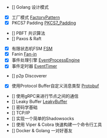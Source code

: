 - [] Golang 设计模式
- [x] 工厂模式 [FactoryPattern](FactoryPattern.md)
- [x] PKCS7 Padding [PKCS7_Padding](PKCS7_Padding.md)
- [] PBFT 共识算法
- [] Paxos & Raft
- [x] 有限状态机FSM [FSM](FSM.md)
- [x] Fanin [Fan-in](Fanin.md)
- [x] 事件处理引擎 [EventProcessEngine](EventProcessEngine.md)
- [x] 事件定时器 [EventTimer](EventTimer.md)
- [] p2p Discoverer
- [x] 使用Protocol Buffer自定义消息类型 [Protobuf](Protobuf.md)
- [] 使用gRPC来进行节点之间的通信
- [] Leaky Buffer [LeakyBuffer](LeakyBuffer.md)
- [] 密码学基础
- [] TCP/IP
- [] 实现一个简单的Shadowsocks
- [] 使用 Viper & Cobra 快速构建一个命令行工具
- [] Docker & Golang 一对好基友


